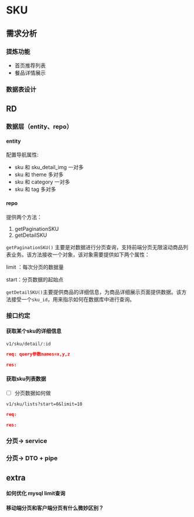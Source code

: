 # SKU

## 需求分析

### 提炼功能

- 首页推荐列表
- 餐品详情展示

### 数据表设计

## RD

### 数据层（entity、repo）

#### entity

配置导航属性:

- sku 和 sku_detail_img 一对多
- sku 和 theme 多对多
- sku 和 category 一对多
- sku 和 tag 多对多

#### repo

提供两个方法：

1. getPaginationSKU
2. getDetailSKU

`getPaginationSKU()` 主要是对数据进行分页查询，支持前端分页无限滚动商品列表业务。该方法接收一个对象，该对象需要提供如下两个属性：

limit ：每次分页的数据量

start：分页数据的起始点

`getDetailSKU()`主要提供商品的详细信息，为商品详细展示页面提供数据。该方法接受一个`sku_id`，用来指示如何在数据库中进行查询。

### 接口约定

#### 获取某个sku的详细信息

`v1/sku/detail/:id`

```json
req: query参数names=x,y,z

res:

```

#### 获取sku列表数据

- [ ] 分页数据如何做

`v1/sku/lists?start=0&limit=10`

```json
req:

res:

```

### 分页-> service

### 分页-> DTO + pipe

## extra

#### 如何优化 mysql limit查询

#### 移动端分页和客户端分页有什么微妙区别？


